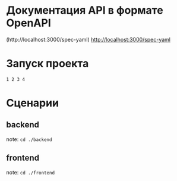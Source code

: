 # Документация API в формате OpenAPI
(http://localhost:3000/spec-yaml)
[http://localhost:3000/spec-yaml](http://localhost:3000/spec-yaml)

# Запуск проекта
`
1
2
3
4
`

# Сценарии
## backend
note: `cd ./backend`

## frontend
note: `cd ./frontend`

